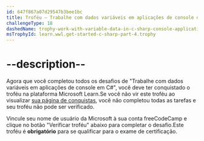 ```yaml
---
id: 647f867a07d29547b3bee1bc
title: Troféu — Trabalhe com dados variáveis em aplicações de console do C#
challengeType: 18
dashedName: trophy-work-with-variable-data-in-c-sharp-console-applications
msTrophyId: learn.wwl.get-started-c-sharp-part-4.trophy
---
```


# --description--

Agora que você completou todos os desafios de "Trabalhe com dados variáveis em aplicações de console em C#", você deve ter conquistado o troféu na plataforma Microsoft Learn.Se você não vir este troféu ao visualizar <a href="https://learn.microsoft.com/users/me/achievements#trophies-section" target="_blank" rel="noreferrer">sua página de conquistas</a>, você não completou todas as tarefas e seu troféu não pode ser verificado.

Vincule seu nome de usuário da Microsoft à sua conta freeCodeCamp e clique no botão "Verificar troféu" abaixo para completar o desafio.Este troféu é **obrigatório** para se qualificar para o exame de certificação.
